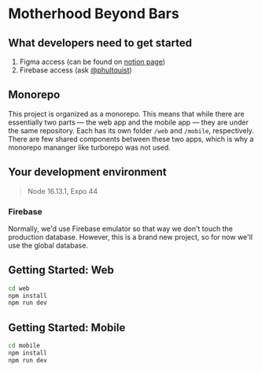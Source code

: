 # Motherhood Beyond Bars

## What developers need to get started
1. Figma access (can be found on [notion page](https://www.notion.so/gtbitsofgood/Motherhood-Beyond-Bars-2c8b73628cda49b090319de9d61f0f0b))
2. Firebase access (ask [@phultquist](https://github.com/phultquist))

## Monorepo
This project is organized as a monorepo. This means that while there are essentially two parts — the web app and the mobile app — they are under the same repository. Each has its own folder `/web` and `/mobile`, respectively. There are few shared components between these two apps, which is why a monorepo mananger like turborepo was not used. 

## Your development environment
> Node 16.13.1, Expo 44
### Firebase
Normally, we'd use Firebase emulator so that way we don't touch the production database. However, this is a brand new project, so for now we'll use the global database.
## Getting Started: Web
```bash
cd web
npm install
npm run dev
```

## Getting Started: Mobile
```bash
cd mobile
npm install
npm run dev
```